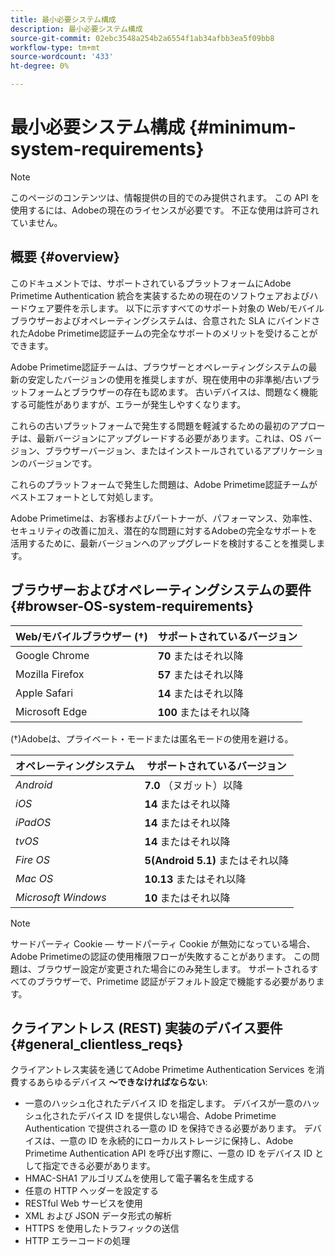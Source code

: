 ```yaml
---
title: 最小必要システム構成
description: 最小必要システム構成
source-git-commit: 02ebc3548a254b2a6554f1ab34afbb3ea5f09bb8
workflow-type: tm+mt
source-wordcount: '433'
ht-degree: 0%

---
```


# 最小必要システム構成 {#minimum-system-requirements}

>[!NOTE]
>
>このページのコンテンツは、情報提供の目的でのみ提供されます。 この API を使用するには、Adobeの現在のライセンスが必要です。 不正な使用は許可されていません。


## 概要 {#overview}

このドキュメントでは、サポートされているプラットフォームにAdobe Primetime Authentication 統合を実装するための現在のソフトウェアおよびハードウェア要件を示します。 以下に示すすべてのサポート対象の Web/モバイルブラウザーおよびオペレーティングシステムは、合意された SLA にバインドされたAdobe Primetime認証チームの完全なサポートのメリットを受けることができます。

Adobe Primetime認証チームは、ブラウザーとオペレーティングシステムの最新の安定したバージョンの使用を推奨しますが、現在使用中の非準拠/古いプラットフォームとブラウザーの存在も認めます。 古いデバイスは、問題なく機能する可能性がありますが、エラーが発生しやすくなります。

これらの古いプラットフォームで発生する問題を軽減するための最初のアプローチは、最新バージョンにアップグレードする必要があります。これは、OS バージョン、ブラウザーバージョン、またはインストールされているアプリケーションのバージョンです。

これらのプラットフォームで発生した問題は、Adobe Primetime認証チームがベストエフォートとして対処します。

Adobe Primetimeは、お客様およびパートナーが、パフォーマンス、効率性、セキュリティの改善に加え、潜在的な問題に対するAdobeの完全なサポートを活用するために、最新バージョンへのアップグレードを検討することを推奨します。


## ブラウザーおよびオペレーティングシステムの要件 {#browser-OS-system-requirements}


| Web/モバイルブラウザー (†) | サポートされているバージョン |
|---|---|
| Google Chrome | **70** またはそれ以降 |
| Mozilla Firefox | **57** またはそれ以降 |
| Apple Safari | **14** またはそれ以降 |
| Microsoft Edge | **100** またはそれ以降 |

(†)Adobeは、プライベート・モードまたは匿名モードの使用を避ける。

| オペレーティングシステム | サポートされているバージョン |
|---|---|
| *Android* | **7.0** （ヌガット）以降 |
| *iOS* | **14** またはそれ以降 |
| *iPadOS* | **14** またはそれ以降 |
| *tvOS* | **14** またはそれ以降 |
| *Fire OS* | **5(Android 5.1)** またはそれ以降 |
| *Mac OS* | **10.13** またはそれ以降 |
| *Microsoft Windows* | **10** またはそれ以降 |




>[!NOTE]
>
>サードパーティ Cookie — サードパーティ Cookie が無効になっている場合、Adobe Primetimeの認証の使用権限フローが失敗することがあります。  この問題は、ブラウザー設定が変更された場合にのみ発生します。 サポートされるすべてのブラウザーで、Primetime 認証がデフォルト設定で機能する必要があります。


## クライアントレス (REST) 実装のデバイス要件 {#general_clientless_reqs}


クライアントレス実装を通じてAdobe Primetime Authentication Services を消費するあらゆるデバイス **～できなければならない**:

* 一意のハッシュ化されたデバイス ID を指定します。 デバイスが一意のハッシュ化されたデバイス ID を提供しない場合、Adobe Primetime Authentication で提供される一意の ID を保持できる必要があります。 デバイスは、一意の ID を永続的にローカルストレージに保持し、Adobe Primetime Authentication API を呼び出す際に、一意の ID をデバイス ID として指定できる必要があります。
* HMAC-SHA1 アルゴリズムを使用して電子署名を生成する
* 任意の HTTP ヘッダーを設定する
* RESTful Web サービスを使用
* XML および JSON データ形式の解析
* HTTPS を使用したトラフィックの送信
* HTTP エラーコードの処理
